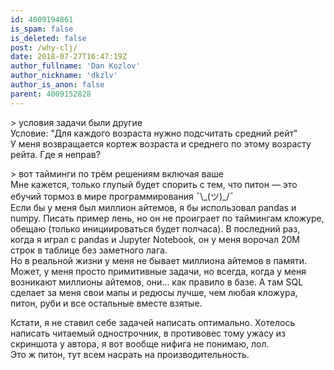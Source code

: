 ```yaml
---
id: 4009194861
is_spam: false
is_deleted: false
post: /why-clj/
date: 2018-07-27T16:47:19Z
author_fullname: 'Dan Kozlov'
author_nickname: 'dkzlv'
author_is_anon: false
parent: 4009152828
---
```


<p>&gt; условия задачи были другие<br>Условие: "Для каждого возраста нужно подсчитать средний рейт"<br>У меня возвращается кортеж возраста и среднего по этому возрасту рейта. Где я неправ?</p><p>&gt; вот тайминги по трём решениям включая ваше<br>Мне кажется, только глупый будет спорить с тем, что питон — это ебучий тормоз в мире программирования ¯\_(ツ)_/¯<br>Если бы у меня был миллион айтемов, я бы использовал pandas и numpy. Писать пример лень, но он не проиграет по таймингам кложуре, обещаю (только инициироваться будет полчаса). В последний раз, когда я играл с pandas и Jupyter Notebook, он у меня ворочал 20М строк в таблице без заметного лага.<br>Но в реальной жизни у меня не бывает миллиона айтемов в памяти. Может, у меня просто примитивные задачи, но всегда, когда у меня возникают миллионы айтемов, они… как правило в базе. А там SQL сделает за меня свои мапы и редюсы лучше, чем любая кложура, питон, руби и все остальные вместе взятые.</p><p>Кстати, я не ставил себе задачей написать оптимально. Хотелось написать читаемый однострочник, в противовес тому ужасу из скриншота у автора, я вот вообще нифига не понимаю, лол.<br>Это ж питон, тут всем насрать на производительность.</p>
